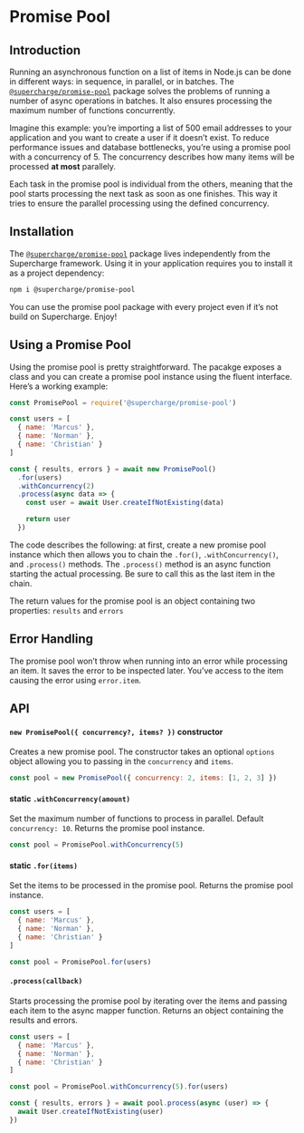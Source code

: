 # Promise Pool


## Introduction
Running an asynchronous function on a list of items in Node.js can be done in different ways: in sequence, in parallel, or in batches. The [`@supercharge/promise-pool`](https://github.com/superchargejs/promise-pool) package solves the problems of running a number of async operations in batches. It also ensures processing the maximum number of functions concurrently.

Imagine this example: you’re importing a list of 500 email addresses to your application and you want to create a user if it doesn’t exist. To reduce performance issues and database bottlenecks, you’re using a promise pool with a concurrency of 5. The concurrency describes how many items will be processed **at most** parallely.

Each task in the promise pool is individual from the others, meaning that the pool starts processing the next task as soon as one finishes. This way it tries to ensure the parallel processing using the defined concurrency.


## Installation
The [`@supercharge/promise-pool`](https://github.com/superchargejs/promise-pool) package lives independently from the Supercharge framework. Using it in your application requires you to install it as a project dependency:

```bash
npm i @supercharge/promise-pool
```

You can use the promise pool package with every project even if it’s not build on Supercharge. Enjoy!


## Using a Promise Pool
Using the promise pool is pretty straightforward. The pacakge exposes a class and you can create a promise pool instance using the fluent interface. Here’s a working example:

```js
const PromisePool = require('@supercharge/promise-pool')

const users = [
  { name: 'Marcus' },
  { name: 'Norman' },
  { name: 'Christian' }
]

const { results, errors } = await new PromisePool()
  .for(users)
  .withConcurrency(2)
  .process(async data => {
    const user = await User.createIfNotExisting(data)

    return user
  })
```

The code describes the following: at first, create a new promise pool instance which then allows you to chain the `.for()`, `.withConcurrency()`, and `.process()` methods. The `.process()` method is an async function starting the actual processing. Be sure to call this as the last item in the chain.

The return values for the promise pool is an object containing two properties: `results` and `errors`


## Error Handling
The promise pool won’t throw when running into an error while processing an item. It saves the error to be inspected later. You’ve access to the item causing the error using `error.item`.


## API

#### `new PromisePool({ concurrency?, items? })` constructor
Creates a new promise pool. The constructor takes an optional `options` object allowing you to passing in the `concurrency` and `items`.

```js
const pool = new PromisePool({ concurrency: 2, items: [1, 2, 3] })
```


#### static `.withConcurrency(amount)`
Set the maximum number of functions to process in parallel. Default `concurrency: 10`. Returns the promise pool instance.

```js
const pool = PromisePool.withConcurrency(5)
```


#### static `.for(items)`
Set the items to be processed in the promise pool. Returns the promise pool instance.

```js
const users = [
  { name: 'Marcus' },
  { name: 'Norman' },
  { name: 'Christian' }
]

const pool = PromisePool.for(users)
```


#### `.process(callback)`
Starts processing the promise pool by iterating over the items and passing each item to the async mapper function. Returns an object containing the results and errors.

```js
const users = [
  { name: 'Marcus' },
  { name: 'Norman' },
  { name: 'Christian' }
]

const pool = PromisePool.withConcurrency(5).for(users)

const { results, errors } = await pool.process(async (user) => {
  await User.createIfNotExisting(user)
})
```
